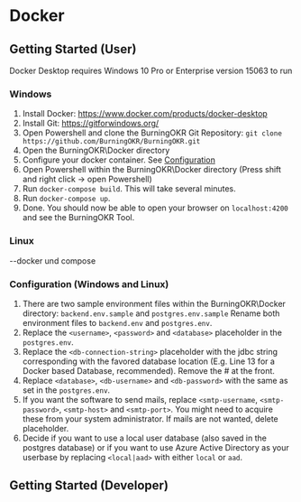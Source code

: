 # Docker
## Getting Started (User)

Docker Desktop requires Windows 10 Pro or Enterprise version 15063 to run

### Windows
1. Install Docker: https://www.docker.com/products/docker-desktop
2. Install Git: https://gitforwindows.org/
3. Open Powershell and clone the BurningOKR Git Repository: ```git clone https://github.com/BurningOKR/BurningOKR.git```
4. Open the BurningOKR\Docker directory
5. Configure your docker container. See [Configuration](#configuration)
6. Open Powershell within the BurningOKR\Docker directory (Press shift and right click -> open Powershell)
7. Run ```docker-compose build```. This will take several minutes.
8. Run ```docker-compose up```.
9. Done. You should now be able to open your browser on ```localhost:4200``` and see the BurningOKR Tool.

### Linux

--docker und compose

### Configuration (Windows and Linux)


1. There are two sample environment files within the BurningOKR\Docker directory: ```backend.env.sample``` 
and ``postgres.env.sample`` Rename both environment files to ``backend.env`` and `postgres.env`.
2. Replace the ``<username>``, ``<password>`` and ``<database>`` placeholder in the `postgres.env`.
3. Replace the ``<db-connection-string>`` placeholder with the jdbc string corresponding with the favored 
database location (E.g. Line 13 for a Docker based Database, recommended). Remove the # at the front. 
4. Replace ``<database>``, ``<db-username>`` and ``<db-password>`` with the same as set in the ``postgres.env``.
5. If you want the software to send mails, replace ``<smtp-username``, ``<smtp-password>``, ``<smtp-host>``
and ``<smtp-port>``. You might need to acquire these from your system administrator. If mails are not wanted, delete 
placeholder.
6. Decide if you want to use a local user database (also saved in the postgres database) or if you want to use 
Azure Active Directory as your userbase by replacing ``<local|aad>`` with either ``local`` or ``aad``. 


## Getting Started (Developer)

